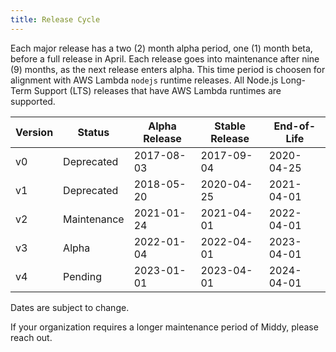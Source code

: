 ```yaml
---
title: Release Cycle
---
```


Each major release has a two (2) month alpha period, one (1) month beta, before a full release in April.
Each release goes into maintenance after nine (9) months, as the next release enters alpha.
This time period is choosen for alignment with AWS Lambda `nodejs` runtime releases. 
All Node.js Long-Term Support (LTS) releases that have AWS Lambda runtimes are supported.

Version | Status      | Alpha Release | Stable Release | End-of-Life
--------|-------------|---------------|----------------|-------------
v0      | Deprecated  | 2017-08-03    | 2017-09-04     | 2020-04-25
v1      | Deprecated  | 2018-05-20    | 2020-04-25     | 2021-04-01
v2      | Maintenance | 2021-01-24    | 2021-04-01     | 2022-04-01
v3      | Alpha       | 2022-01-04    | 2022-04-01     | 2023-04-01
v4      | Pending     | 2023-01-01    | 2023-04-01     | 2024-04-01

Dates are subject to change.

If your organization requires a longer maintenance period of Middy, please reach out.
